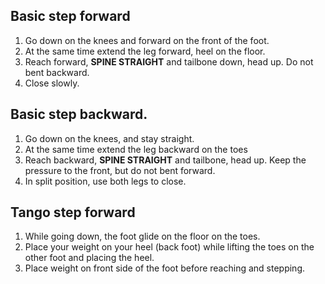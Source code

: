 ## Basic step forward

1. Go down on the knees and forward on the front of the foot.
1. At the same time extend the leg forward, heel on the floor.
2. Reach forward, **SPINE STRAIGHT** and tailbone down, head up.
   Do not bent backward.
3. Close slowly.

## Basic step backward.

1. Go down on the knees, and stay straight.
1. At the same time extend the leg backward on the toes
2. Reach backward, **SPINE STRAIGHT** and tailbone, head up.
   Keep the pressure to the front, but do not bent forward.
3. In split position, use both legs to close.

## Tango step forward

1. While going down, the foot glide on the floor on the toes.
2. Place your weight on your heel (back foot) while lifting the toes on the other foot and placing the heel.
3. Place weight on front side of the foot before reaching and stepping.
